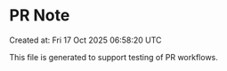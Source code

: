 # PR Note

Created at: Fri 17 Oct 2025 06:58:20 UTC

This file is generated to support testing of PR workflows.
